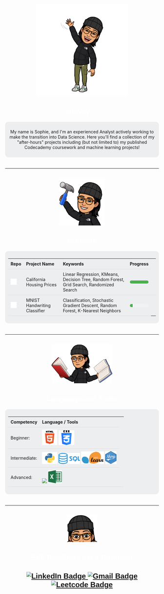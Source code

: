 <html>
  <style>
    h2{
      color: #FFF;
      font-family: Arial, sans-serif;
      font-size: 24px;
      text-align: center;
    }
    p{
      text-align: center;
    }
    .callout-box {
      border: ipx solid #ccc;
      background-color: rgba(172, 174, 180, 0.2);
      border-radius: 10px;
      padding: 10px;
      margin-bottom: 5px
    }
    /* Style for the progress bars */
    .progress-bar {
      width: 100%;
      height: 10px;
      background-color: #f2f2f2;
      border-radius: 10px;
      overflow: hidden;
    }
    .progress-bar .progress {
      height: 100%;
      background-color: #4caf50;
    }
    /* Optional styling for the table */
    table {
      width: 100%;
      border-collapse: collapse;
    }
    th, td {
      padding: 8px;
      text-align: left;
      border-bottom: 1px solid #ddd;
      }
  </style>
  <body>
    <div id="header" align="center">
      <img src="images/howdy.PNG" alt="Local Image" width="300"/>
    </div>
    <h2>Howdy 🤠</h2>
    <div class="callout-box">
      <p>My name is Sophie, and I'm an experienced Analyst actively working to make the transition into Data Science. Here you'll find a collection of my "after-hours" projects including (but not limited to) my published Codecademy coursework and machine learning projects!</p>
    </div>
    <br>
    <hr>
    <br>
    <div id="header" align="center">
      <img src="images/projects.PNG" alt="Local Image" width="150"/>
    </div>
    <h2>Projects</h2>
      <div class="callout-box">
        <div id="projects-table">
        <table>
          <tr>
            <th>Repo</th>
            <th>Project Name</th>
            <th>Keywords</th>
            <th>Progress</th>
          </tr>
          <tr>
            <td><a href="https://github.com/srmarshall0/machine_learning_projects.git">
                  <img src="images/github.PNG" alt="Machine Learning Projects" width=20></a></td>
            <td>California Housing Prices</td>
            <td>Linear Regression, KMeans, Decision Tree, Random Forest, Grid Search, Randomized Search</td>
            <td> 
              <div class="progress-bar">
                <div class="progress" style="width: 100%;"></div>
              </div>
              <td>
            </td>
          </tr>
          <tr>
            <td><a href="https://github.com/srmarshall0/machine_learning_projects.git">
                  <img src="images/github.PNG" alt="Machine Learning Projects" width=20></a></td>
            <td>MNIST Handwriting Classifier</td>
            <td>Classification, Stochastic Gradient Descent, Random Forest, K-Nearest Neighbors </td>
            <td>
              <div class="progress-bar">
                <div class="progress" style="width: 15%;"></div>
              </div>
            </td>
          </tr>
          </table>
        </div>
      </div>
    <br>
    <hr>
    <br>
    <div id="header" align="center">
      <img src="images/languages_and_tools.PNG" alt="Local Image" width="200"/>
    </div>
    <h2>Language and Tools</h2>
      <div class="callout-box">
        <div id="projects-table">
        <table>
          <tr>
            <th>Competency</th>
            <th>Language / Tools</th>
          </tr>
          <tr>
            <td>Beginner:</td>
            <td><img src="images/html.png" width=50>
                <img src="images/css.png" width=52>
            </td>
          </tr>
          <tr>
            <td>Intermediate:</td>
            <td><img src="images/python.png" width=50>
                <img src="images/sql.png" width=70>
                <img src="images/sklearn.png" width=75>
                <img src="images/r_shiny.png" width=37>
            </td>
          </tr>
          <tr>
            <td>Advanced:</td>
            <td><img src="images/r.png" width=50>
                <img src="images/excel.png" width=45>
            </td>
            <td></td>
          </tr>
        </table>
        </div>
      </div>
    <br>
    <hr>
    <br>
    <div id="header" align="center">
      <img src="images/still_here.PNG" alt="Local Image" width="100"/>
    </div>
    <h2>Still Reading? Let's Connect!<h2>
      <div id="badges">
      <a href="https://www.linkedin.com/in/sophie-marshall-07592a192/">
        <img src="https://img.shields.io/badge/LinkedIn-blue?style=for-the-badge&logo=linkedin&logoColor=white" alt="LinkedIn Badge"/>
      </a>
      <a href="mailto:sophie.marshall98@gmail.com?subject=GitHub Connection:">
        <img src="https://img.shields.io/badge/Gmail-red?style=for-the-badge&logo=gmail&logoColor=white" alt="Gmail Badge"/>
      </a>
      <a href="https://leetcode.com/srmarshall2/">
        <img src="https://img.shields.io/badge/Leetcode-black?style=for-the-badge&logo=leetcode&logoColor=white" alt="Leetcode Badge"/>
      </a>
      </div>
  </body>
</html>
